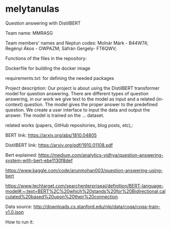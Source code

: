 # melytanulas
Question answering with DistilBERT


Team name: MMRASG 


Team members' names and Neptun codes: 
Molnár Márk - B44W74;
Regényi Ákos - OWPAZM;
Sáfrán Gergely- FT6QWV; 


Functions of the files in the repository:

Dockerfile for building the docker image

requirements.txt: for defining the needed packages


Project description:
Our project is about using the DistilBERT transformer model for question answering. There are different types of question answering, in our work we give text to the model as input and a related (in-context) question. The model gives the proper answer to the predefined question. We create a user interface to input the data and output the answer. The model is trained on the ... dataset. 


related works (papers, GitHub repositories, blog posts, etc),:

BERT link: https://arxiv.org/abs/1810.04805

DistilBERT link: https://arxiv.org/pdf/1910.01108.pdf

Bert explained: https://medium.com/analytics-vidhya/question-answering-system-with-bert-ebe1130f8def

https://www.kaggle.com/code/arunmohan003/question-answering-using-bert

https://www.techtarget.com/searchenterpriseai/definition/BERT-language-model#:~:text=BERT%2C%20which%20stands%20for%20Bidirectional,calculated%20based%20upon%20their%20connection.

Data source: http://downloads.cs.stanford.edu/nlp/data/coqa/coqa-train-v1.0.json


How to run it:


